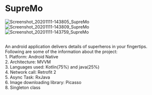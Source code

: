 # SupreMo</br>
![Screenshot_20201111-143805_SupreMo](https://user-images.githubusercontent.com/38261562/98792175-1c7c4800-242c-11eb-8ae2-225f93de5000.jpg)
![Screenshot_20201111-143809_SupreMo](https://user-images.githubusercontent.com/38261562/98792177-1dad7500-242c-11eb-87a5-a35661a071cf.jpg)
![Screenshot_20201111-143759_SupreMo](https://user-images.githubusercontent.com/38261562/98792181-1edea200-242c-11eb-90c4-16d947d0f0ca.jpg)



</br>
An android application delivers details of superheros in your fingertips. Following are some of the information about the project:</br>
1. Platform: Android Native</br>
2. Architecture: MVVM</br>
3. Languages used: Kotlin(75%) and java(25%)</br>
4. Network call: Retrofit 2</br>
5. Async Task: RxJava</br>
6. Image downloading library: Picasso</br>
8. Singleton class</br>
